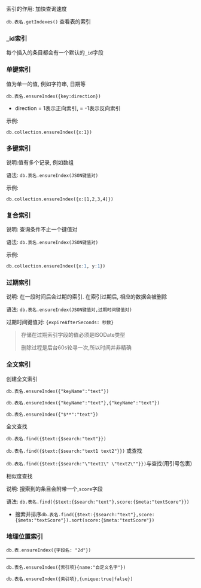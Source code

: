 索引的作用: 加快查询速度

`db.表名.getIndexes()` 查看表的索引

### _id索引

每个插入的条目都会有一个默认的`_id`字段

### 单键索引

值为单一的值, 例如字符串, 日期等

`db.表名.ensureIndex({key:direction})`

* direction = 1表示正向索引, = -1表示反向索引

示例:

```
db.collection.ensureIndex({x:1})
```

### 多键索引

说明:值有多个记录, 例如数组

语法: `db.表名.ensureIndex(JSON键值对)`

示例: 

```
db.collection.ensureIndex({x:[1,2,3,4]})
```

### 复合索引

说明: 查询条件不止一个键值对

语法: `db.表名.ensureIndex(JSON键值对)`

示例:

```sql
db.collection.ensureIndex({x:1, y:1})
```

### 过期索引

说明: 在一段时间后会过期的索引. 在索引过期后, 相应的数据会被删除

语法: `db.表名.ensureIndex(JSON键值对,过期时间键值对)`

过期时间键值对: `{expireAfterSeconds: 秒数}`

> 存储在过期索引字段的值必须是ISODate类型
>
> 删除过程是后台60s轮寻一次,所以时间并非精确

### 全文索引

创建全文索引

`db.表名.ensureIndex({"keyName":"text"})`

`db.表名.ensureIndex({"keyName":"text"},{"keyName":"text"})`

`db.表名.ensureIndex({"$**":"text"})`

全文查找

`db.表名.find({$text:{$search:"text"}})`

`db.表名.find({$text:{$search:"text1 text2"}})` 或查找

`db.表名.find({$text:{$search:"\"text1\" \"text2\""}})`与查找(用引号包裹)

相似度查找

说明: 搜索到的条目会附带一个,`score`字段

语法: `db.表名.find({$text:{$search:"text"},score:{$meta:"textScore"}})`

* 搜索并排序`db.表名.find({$text:{$search:"text"},score:{$meta:"textScore"}).sort(score:{$meta:"textScore"})`

### 地理位置索引

`db.表.ensureIndex({字段名: "2d"})`



---

`db.表名.ensureIndex({索引项}{name:"自定义名字"})`

`db.表名.ensureIndex({索引项},{unique:true|false})`

